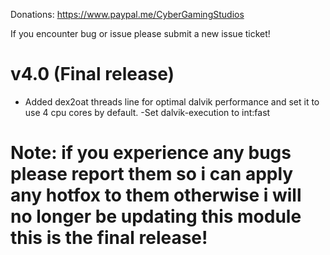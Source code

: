 Donations:
https://www.paypal.me/CyberGamingStudios

If you encounter bug or issue please submit a new issue ticket!

# v4.0 (Final release)
- Added dex2oat threads line for optimal dalvik performance and set it to use 4 cpu cores by default.
-Set dalvik-execution to int:fast


# Note: if you experience any bugs please report them so i can apply any hotfox to them otherwise i will no longer be updating this module this is the final release!